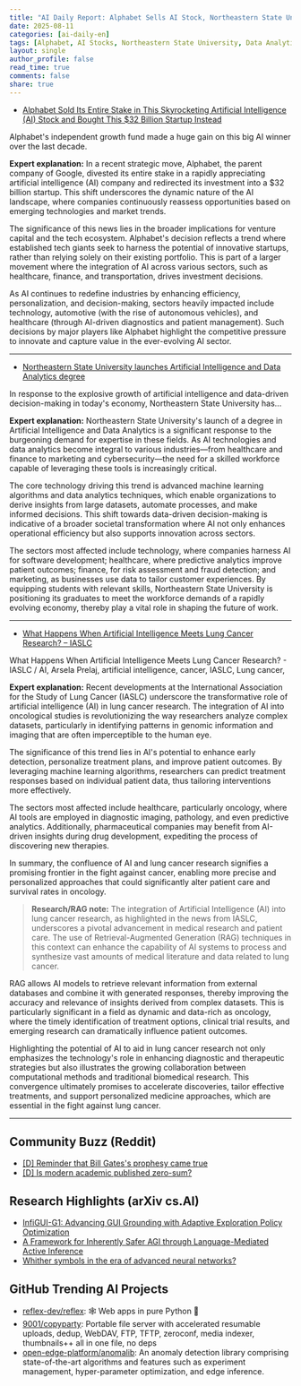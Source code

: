 ```yaml
---
title: "AI Daily Report: Alphabet Sells AI Stock, Northeastern State University Launches New Degree, AI Innovations in Lung Cancer Research (2025-08-11)"
date: 2025-08-11
categories: [ai-daily-en]
tags: [Alphabet, AI Stocks, Northeastern State University, Data Analytics, Lung Cancer Research, Artificial Intelligence, Education]
layout: single
author_profile: false
read_time: true
comments: false
share: true
---
```

- [Alphabet Sold Its Entire Stake in This Skyrocketing Artificial Intelligence (AI) Stock and Bought This $32 Billion Startup Instead](https://finance.yahoo.com/news/alphabet-sold-entire-stake-skyrocketing-010300150.html)

Alphabet's independent growth fund made a huge gain on this big AI winner over the last decade.

**Expert explanation:**
In a recent strategic move, Alphabet, the parent company of Google, divested its entire stake in a rapidly appreciating artificial intelligence (AI) company and redirected its investment into a $32 billion startup. This shift underscores the dynamic nature of the AI landscape, where companies continuously reassess opportunities based on emerging technologies and market trends.

The significance of this news lies in the broader implications for venture capital and the tech ecosystem. Alphabet's decision reflects a trend where established tech giants seek to harness the potential of innovative startups, rather than relying solely on their existing portfolio. This is part of a larger movement where the integration of AI across various sectors, such as healthcare, finance, and transportation, drives investment decisions.

As AI continues to redefine industries by enhancing efficiency, personalization, and decision-making, sectors heavily impacted include technology, automotive (with the rise of autonomous vehicles), and healthcare (through AI-driven diagnostics and patient management). Such decisions by major players like Alphabet highlight the competitive pressure to innovate and capture value in the ever-evolving AI sector.

---
- [Northeastern State University launches Artificial Intelligence and Data Analytics degree](https://www.cherokeephoenix.org/education/northeastern-state-university-launches-artificial-intelligence-and-data-analytics-degree/article_32f24837-c6c2-414e-aefc-25ad5ef8c078.html)

In response to the explosive growth of artificial intelligence and data-driven decision-making in today's economy, Northeastern State University has...

**Expert explanation:**
Northeastern State University's launch of a degree in Artificial Intelligence and Data Analytics is a significant response to the burgeoning demand for expertise in these fields. As AI technologies and data analytics become integral to various industries—from healthcare and finance to marketing and cybersecurity—the need for a skilled workforce capable of leveraging these tools is increasingly critical. 

The core technology driving this trend is advanced machine learning algorithms and data analytics techniques, which enable organizations to derive insights from large datasets, automate processes, and make informed decisions. This shift towards data-driven decision-making is indicative of a broader societal transformation where AI not only enhances operational efficiency but also supports innovation across sectors. 

The sectors most affected include technology, where companies harness AI for software development; healthcare, where predictive analytics improve patient outcomes; finance, for risk assessment and fraud detection; and marketing, as businesses use data to tailor customer experiences. By equipping students with relevant skills, Northeastern State University is positioning its graduates to meet the workforce demands of a rapidly evolving economy, thereby play a vital role in shaping the future of work.

---
- [What Happens When Artificial Intelligence Meets Lung Cancer Research? – IASLC](https://oncodaily.com/voices/artificial-intelligence-345830)

What Happens When Artificial Intelligence Meets Lung Cancer Research? - IASLC / AI, Arsela Prelaj, artificial intelligence, cancer, IASLC, Lung cancer,

**Expert explanation:**
Recent developments at the International Association for the Study of Lung Cancer (IASLC) underscore the transformative role of artificial intelligence (AI) in lung cancer research. The integration of AI into oncological studies is revolutionizing the way researchers analyze complex datasets, particularly in identifying patterns in genomic information and imaging that are often imperceptible to the human eye.

The significance of this trend lies in AI's potential to enhance early detection, personalize treatment plans, and improve patient outcomes. By leveraging machine learning algorithms, researchers can predict treatment responses based on individual patient data, thus tailoring interventions more effectively.

The sectors most affected include healthcare, particularly oncology, where AI tools are employed in diagnostic imaging, pathology, and even predictive analytics. Additionally, pharmaceutical companies may benefit from AI-driven insights during drug development, expediting the process of discovering new therapies.

In summary, the confluence of AI and lung cancer research signifies a promising frontier in the fight against cancer, enabling more precise and personalized approaches that could significantly alter patient care and survival rates in oncology.

> **Research/RAG note:**
> The integration of Artificial Intelligence (AI) into lung cancer research, as highlighted in the news from IASLC, underscores a pivotal advancement in medical research and patient care. The use of Retrieval-Augmented Generation (RAG) techniques in this context can enhance the capability of AI systems to process and synthesize vast amounts of medical literature and data related to lung cancer. 

RAG allows AI models to retrieve relevant information from external databases and combine it with generated responses, thereby improving the accuracy and relevance of insights derived from complex datasets. This is particularly significant in a field as dynamic and data-rich as oncology, where the timely identification of treatment options, clinical trial results, and emerging research can dramatically influence patient outcomes.

Highlighting the potential of AI to aid in lung cancer research not only emphasizes the technology's role in enhancing diagnostic and therapeutic strategies but also illustrates the growing collaboration between computational methods and traditional biomedical research. This convergence ultimately promises to accelerate discoveries, tailor effective treatments, and support personalized medicine approaches, which are essential in the fight against lung cancer.

---

## Community Buzz (Reddit)
- [[D] Reminder that Bill Gates's prophesy came true](https://www.reddit.com/r/MachineLearning/comments/1mm5oqm/d_reminder_that_bill_gatess_prophesy_came_true/)
- [[D] Is modern academic published zero-sum?](https://www.reddit.com/r/MachineLearning/comments/1miq2y4/d_is_modern_academic_published_zerosum/)

## Research Highlights (arXiv cs.AI)
- [InfiGUI-G1: Advancing GUI Grounding with Adaptive Exploration Policy Optimization](https://arxiv.org/abs/2508.05731)
- [A Framework for Inherently Safer AGI through Language-Mediated Active Inference](https://arxiv.org/abs/2508.05766)
- [Whither symbols in the era of advanced neural networks?](https://arxiv.org/abs/2508.05776)

## GitHub Trending AI Projects
- [reflex-dev/reflex](reflex-dev/reflex): 🕸️ Web apps in pure Python 🐍
- [9001/copyparty](9001/copyparty): Portable file server with accelerated resumable uploads, dedup, WebDAV, FTP, TFTP, zeroconf, media indexer, thumbnails++ all in one file, no deps
- [open-edge-platform/anomalib](open-edge-platform/anomalib): An anomaly detection library comprising state-of-the-art algorithms and features such as experiment management, hyper-parameter optimization, and edge inference.

